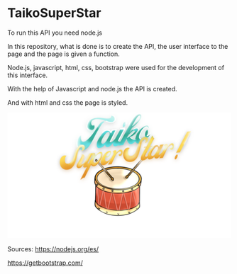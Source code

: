 # TaikoSuperStar

To run this API you need node.js

In this repository, what is done is to create the API, the user interface to the page and the page is given a function.

Node.js, javascript, html, css, bootstrap were used for the development of this interface.

With the help of Javascript and node.js the API is created.

And with html and css the page is styled.

<img src="readme.png" public="My cool logo"/>

Sources: https://nodejs.org/es/

https://getbootstrap.com/
